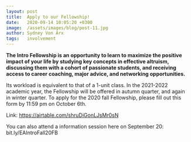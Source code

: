 ```yaml
---
layout: post
title:  Apply to our Fellowship!
date:   2020-09-14 10:05:20 +0300
image:  /assets/images/blog/post-11.jpg
author: Sydney Von Arx
tags:   involvement
---
```


**The Intro Fellowship is an opportunity to learn to maximize the positive impact of your life by studying key concepts in effective altruism, discussing them with a cohort of passionate students, and receiving access to career coaching, major advice, and networking opportunities.**

Its workload is equivalent to that of a 1-unit class. In the 2021-2022 academic year, the Fellowship will be offered in autumn quarter, and again in winter quarter. To apply for the 2020 fall Fellowship, please fill out this form by 11:59 pm on October 6th.

Link: https://airtable.com/shruDiGonLJsMr0sN

You can also attend a information session here on September 20: bit.ly/EAIntroFall20FB